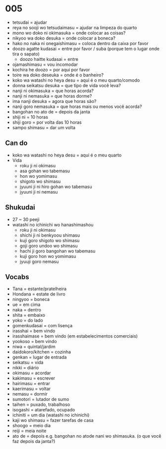 # 005

- tetsudai = ajudar
- reya no sooji wo tetsudaimasu = ajudar na limpeza do quarto
- mono wo doko ni okimasuka = onde colocar as coisas?
- nikyoo wa doko desuka = onde colocar a boneca?
- hako no naka ni onegaishimasu = coloca dentro da caixa por favor
- doozo agatte kudasai = entre por favor / suba (porque tem o lugar onde tira o sapato)
  - doozo haitte kudasai = entre
- ojamashimasu = vou incomodar
- kochira he doozo = por aqui por favor
- toire wa doko deseuka = onde é o banheiro?
- koko wa watashi no heya desu = aqui é o meu quarto/comodo
- donna seikatsu desuka = que tipo de vida você leva?
- nanji ni okimasuka = que horas acorda?
- nanji ni nemasuka = que horas dorme?
- ima nanji desuka = agora que horas são?
- nanji goro nemasuka = que horas mais ou menos você acorda?
- bangohan no ato de = depois da janta
- shiji ni = 10 horas
- shiji goro = por volta das 10 horas
- sampo shimasu = dar um volta

## Can do

- koko wa watashi no heya desu = aqui é o meu quarto
- Vida
  - roku ji ni okimasu
  - asa gohan wo tabemasu
  - hon wo yomimasu
  - shigoto wo shimasu
  - jyuuni ji ni hiro gohan wo tabemasu
  - jyuuni ji ni nemasu

## Shukudai

- 27 ~ 30 peeji
- watashi no ichinichi wo hanashimashou
  - roku ji ni okimasu
  - shichi ji ni benkyoou shimasu
  - kuji goro shigoto wo shimasu
  - goji goro undoo wo shimasu
  - hachi ji goro bangohan wo tabemasu
  - kuji goro hon wo yomimasu
  - jyuuji goro nemasu

## Vocabs

- Tana = estante/pratelheira
- Hondana = estate de livro
- ningyoo = boneca
- ue = em cima
- naka = dentro
- shita = embaixo
- yoko = do lado
- gomenkudasai = com lisença
- irasshai = bem vindo
- irasshaimase = bem vindo (em estabelecimentos comerciais)
- yookoso = bem vindo
- niwa = quintal/jardim
- daidokoro/kitchen = cozinha
- genkan = lugar de entrada
- seikatsu = vida
- nikki = diário
- okimasu = acordar
- kakimasu = escrever
- hairimasu = entrar
- kaerimasu = voltar
- nemasu = dormir
- sumotori = lutador de sumo
- taihen = puxado, trabalhoso
- isogashi = atarefado, ocupado
- ichiniti = um dia (watashi no ichinichi)
- kaji wo shimasu = fazer tarefas de casa
- shoogo = meio dia
- reiji = meia noite
- ato de = depois e.g. bangohan no atode nani wo shimasuka. (o que você faz depois da janta?)

